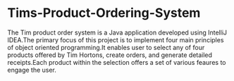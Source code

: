 # Tims-Product-Ordering-System
The Tim product order system is a Java application developed using IntelliJ IDEA.The primary focus of this project is to implement four main principles of object oriented programming.It enables user to select any of four products offered by Tim Hortons, create orders, and generate detailed receipts.Each product within the selection offers a set of various feaures to engage the user. 
